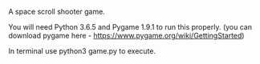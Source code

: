 A space scroll shooter game.

You will need Python 3.6.5 and Pygame 1.9.1 to run this properly.
(you can download pygame here - https://www.pygame.org/wiki/GettingStarted)

In terminal use python3 game.py to execute.